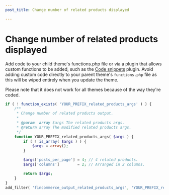 ```yaml
---
post_title: Change number of related products displayed

---
```


# Change number of related products displayed

Add code to your child theme's functions.php file or via a plugin that allows custom functions to be added, such as the [Code snippets](https://finpress.org/plugins/code-snippets/) plugin. Avoid adding custom code directly to your parent theme's `functions.php` file as this will be wiped entirely when you update the theme.

Please note that it does not work for all themes because of the way they're coded.

```php
if ( ! function_exists( 'YOUR_PREFIX_related_products_args' ) ) {
	/**
	 * Change number of related products output.
	 *
	 * @param  array $args The related products args.
	 * @return array The modified related products args.
	 */
	function YOUR_PREFIX_related_products_args( $args ) {
		if ( ! is_array( $args ) ) {
			$args = array();
		}

		$args['posts_per_page'] = 4; // 4 related products.
		$args['columns']        = 2; // Arranged in 2 columns.

		return $args;
	}
}
add_filter( 'fincommerce_output_related_products_args', 'YOUR_PREFIX_related_products_args', 20 );
```
